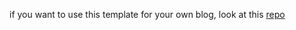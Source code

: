 if you want to use this template for your own blog, look at this [repo](https://github.com/alshedivat/al-folio)
